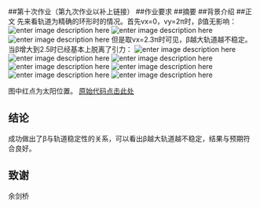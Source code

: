 ##第十次作业（第九次作业以补上链接）
##作业要求
##摘要
##背景介绍
##正文
先来看轨道为精确的环形时的情况。首先vx=0，vy=2π时，β值无影响：
![enter image description here](http://p1.bpimg.com/4851/6ea5e3960bf54529.png)
![enter image description here](http://p1.bpimg.com/4851/a782bcc188a20598.png)
![enter image description here](http://p1.bpimg.com/4851/405dd32cb2e49d07.png)
但是取vx=2.3π时可见，β越大轨道越不稳定。当β增大到2.5时已经基本上脱离了引力：
![enter image description here](http://p1.bpimg.com/4851/483b2e1bd3198dfb.png)
![enter image description here](http://p1.bpimg.com/4851/a22d5a4d20bbf238.png)
![enter image description here](http://p1.bpimg.com/4851/96ab8f126fc7a934.png)
![enter image description here](http://p1.bpimg.com/4851/8f999c3c46688e45.png)
![enter image description here](http://p1.bpimg.com/4851/5d305f97de050956.png)
![enter image description here](http://p1.bpimg.com/4851/e35ef810c39fa93f.png)
![enter image description here](http://p1.bpimg.com/4851/92e26e2f9c425c82.png)

图中红点为太阳位置。
[原始代码点击此处](https://github.com/Meisterklasse/compuational_physics_N2014301020015/blob/master/elliptical_orbits.py)

结论
-------
成功做出了β与轨道稳定性的关系，可以看出β越大轨道越不稳定，结果与预期符合良好。

致谢
-------
余剑桥
